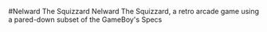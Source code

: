 #Nelward The Squizzard
Nelward The Squizzard, a retro arcade game using a pared-down subset of the GameBoy's Specs
